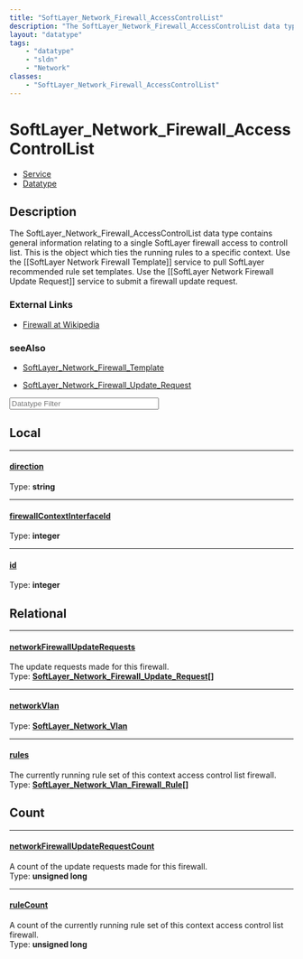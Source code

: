 ```yaml
---
title: "SoftLayer_Network_Firewall_AccessControlList"
description: "The SoftLayer_Network_Firewall_AccessControlList data type contains general information relating to a single SoftLayer f... "
layout: "datatype"
tags:
    - "datatype"
    - "sldn"
    - "Network"
classes:
    - "SoftLayer_Network_Firewall_AccessControlList"
---
```


# SoftLayer_Network_Firewall_AccessControlList
<div id='service-datatype'>
    <ul id='sldn-reference-tabs'>
    <li id='service'> <a href='/reference/services/SoftLayer_Network_Firewall_AccessControlList' >Service</a></li>    <li id='datatype'> <a href='/reference/datatypes/SoftLayer_Network_Firewall_AccessControlList' >Datatype</a></li>
    </ul>
</div>

## Description 
The SoftLayer_Network_Firewall_AccessControlList data type contains general information relating to a single SoftLayer firewall access to controll list. This is the object which ties the running rules to a specific context. Use the [[SoftLayer Network Firewall Template]] service to pull SoftLayer recommended rule set templates. Use the [[SoftLayer Network Firewall Update Request]] service to submit a firewall update request. 

### External Links


* [Firewall at Wikipedia](http://en.wikipedia.org/wiki/Firewall_(networking))




### seeAlso

* [SoftLayer_Network_Firewall_Template](/reference/services/SoftLayer_Network_Firewall_Template )


* [SoftLayer_Network_Firewall_Update_Request](/reference/services/SoftLayer_Network_Firewall_Update_Request )




<!-- Filer BEGIN -->
<div class="view-filters">
        <div class="clearfix">
            <div class="search-input-box">
                <input placeholder="Datatype Filter" onkeyup="titleSearch(inputId='prop-input', divId='properties', elementClass='prop-row')" 
                    type="text" id="prop-input" value="" size="30" maxlength="128" class="form-text">
            </div>
        </div>
</div>
<!-- Filer END -->

<div id="properties" class="content">
<div id="localProperties" class="prop-content" >

## Local
<div class="prop-row">

-----
[direction]: #direction
#### [direction]
  
<span class="type-label">Type: </span>**string**


</div>
<div class="prop-row">

-----
[firewallContextInterfaceId]: #firewallcontextinterfaceid
#### [firewallContextInterfaceId]
  
<span class="type-label">Type: </span>**integer**


</div>
<div class="prop-row">

-----
[id]: #id
#### [id]
  
<span class="type-label">Type: </span>**integer**


</div>
</div>
<!-- LOCAL PROPERTY END -->

<div id="relationalProperties"  class="prop-content" >

## Relational
<div class="prop-row">

-----
[networkFirewallUpdateRequests]: #networkfirewallupdaterequests
#### [networkFirewallUpdateRequests]
The update requests made for this firewall.  
<span class="type-label">Type: </span>**<a href='/reference/datatypes/SoftLayer_Network_Firewall_Update_Request'>SoftLayer_Network_Firewall_Update_Request[] </a>**


</div>
<div class="prop-row">

-----
[networkVlan]: #networkvlan
#### [networkVlan]
  
<span class="type-label">Type: </span>**<a href='/reference/datatypes/SoftLayer_Network_Vlan'>SoftLayer_Network_Vlan </a>**


</div>
<div class="prop-row">

-----
[rules]: #rules
#### [rules]
The currently running rule set of this context access control list firewall.  
<span class="type-label">Type: </span>**<a href='/reference/datatypes/SoftLayer_Network_Vlan_Firewall_Rule'>SoftLayer_Network_Vlan_Firewall_Rule[] </a>**


</div>

## Count
<div class="prop-row">

-----
[networkFirewallUpdateRequestCount]: #networkfirewallupdaterequestcount
#### [networkFirewallUpdateRequestCount]
A count of the update requests made for this firewall.   
<span class="type-label">Type: </span>**unsigned long**


</div>
<div class="prop-row">

-----
[ruleCount]: #rulecount
#### [ruleCount]
A count of the currently running rule set of this context access control list firewall.   
<span class="type-label">Type: </span>**unsigned long**


</div>
</div>


